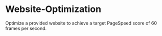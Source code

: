 # Website-Optimization
Optimize a provided website to achieve a target PageSpeed score of 60 frames per second.
